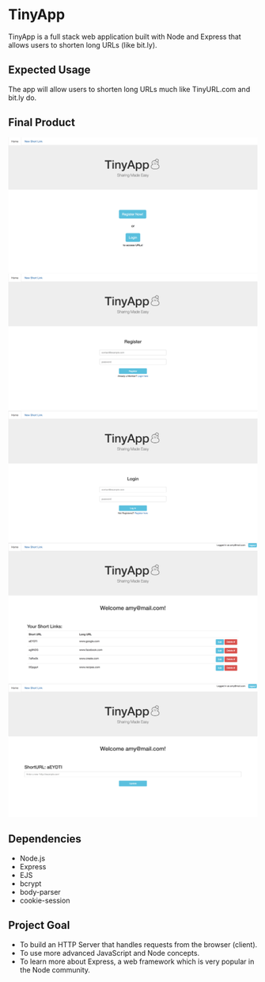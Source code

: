 # TinyApp

TinyApp is a full stack web application built with Node and Express that allows users to shorten long URLs (like bit.ly).

## Expected Usage

The app will allow users to shorten long URLs much like TinyURL.com and bit.ly do.

## Final Product
!["Home Page"](/tinyAppScreenshots/tinyApp-home.png "Home Page Prompts Registration or Login")
!["Registration Page"](/tinyAppScreenshots/tinyApp-register.png "Registration Page")
!["Login Page"](/tinyAppScreenshots/tinyApp-login.png "Login Page")
!["Main Page"](/tinyAppScreenshots/tinyApp-mainUrls.png "Main Page Showing URLs")
!["New URL Page"](/tinyAppScreenshots/tinyApp-new.png "Create New Short URL Page")

## Dependencies
- Node.js
- Express
- EJS
- bcrypt
- body-parser
- cookie-session

## Project Goal

- To build an HTTP Server that handles requests from the browser (client).
- To use more advanced JavaScript and Node concepts.
- To learn more about Express, a web framework which is very popular in the Node community.